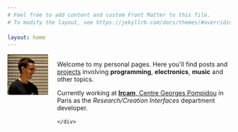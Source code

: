 ```yaml
---
# Feel free to add content and custom Front Matter to this file.
# To modify the layout, see https://jekyllrb.com/docs/themes/#overriding-theme-defaults

layout: home
---
```


<div style="display: flex; margin-bottom: 30px;" id="introduction">
    <div>
        <img src="/assets/img/me.jpg" alt="Raphaël Yancey" style="width: 200px; border-radius: 2px;">
    </div>
    <div style="margin-left: 20px;">

<p>Welcome to my personal pages. Here you'll find posts and <a href="/projects">projects</a> involving <b>programming</b>, <b>electronics</b>, <b>music</b> and other topics.</p>

<p>Currently working at <a href="https://www.ircam.fr"><b>Ircam</b>, Centre Georges Pompidou</a> in Paris as the <i>Research/Creation Interfaces</i> department developer.</p>

    </div>
</div>